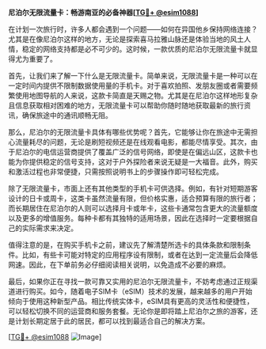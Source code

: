 **尼泊尔无限流量卡：畅游南亚的必备神器[[TG💪+ @esim1088](https://t.me/s/esim1088)]**

在计划一次旅行时，许多人都会遇到一个问题——如何在异国他乡保持网络连接？尤其是在像尼泊尔这样的地方，无论是探索喜马拉雅山脉还是体验当地的风土人情，稳定的网络支持都是必不可少的。这时候，一款优质的尼泊尔无限流量卡就显得尤为重要了。

首先，让我们来了解一下什么是无限流量卡。简单来说，无限流量卡是一种可以在一定时间内提供不限制数据使用量的手机卡。对于喜欢拍照、发朋友圈或者需要频繁使用地图导航的人来说，这款卡简直是天赐之物。尤其是在尼泊尔这样地形复杂且信息获取相对困难的地方，无限流量卡可以帮助你随时随地获取最新的旅行资讯，确保旅途中的通讯顺畅无阻。

那么，尼泊尔的无限流量卡具体有哪些优势呢？首先，它能够让你在旅途中无需担心流量耗尽的问题，无论是刷短视频还是在线观看电影，都能尽情享受。其次，由于尼泊尔的电信运营商提供了覆盖广泛的信号网络，即使是在偏远山区，这款卡也能为你提供稳定的信号支持，这对于户外探险者来说无疑是一大福音。此外，购买和激活过程也非常便捷，只需按照说明书上的步骤操作即可轻松完成。

除了无限流量卡，市面上还有其他类型的手机卡可供选择。例如，有针对短期游客设计的日卡或周卡，这类卡虽然流量有限，但价格实惠，适合预算有限的旅行者；而长期居住在尼泊尔的人则可以选择月卡或年卡，这些卡通常包含更大的流量额度以及更多的增值服务。每种卡都有其独特的适用场景，因此在选择时一定要根据自己的实际需求来决定。

值得注意的是，在购买手机卡之前，建议先了解清楚所选卡的具体条款和限制条件。比如，有些卡可能对特定的应用程序设有限制，或者在达到一定流量后会降低网速。因此，在下单前务必仔细阅读相关说明，以免造成不必要的麻烦。

最后，如果你正在寻找一款可靠又实用的尼泊尔无限流量卡，不妨考虑通过正规渠道进行购买。如今，随着电子SIM卡（eSIM）技术的发展，越来越多的用户开始倾向于使用这种新型产品。相比传统实体卡，eSIM具有更高的灵活性和便捷性，可以轻松切换不同的运营商和服务套餐。无论你是即将踏上尼泊尔之旅的游客，还是计划长期定居于此的居民，都可以找到最适合自己的解决方案。

[[TG💪+ @esim1088](https://t.me/s/esim1088) ![Image](https://i.postimg.cc/4NQfJmqS/Snipaste-2025-05-13-00-14-12.png)]